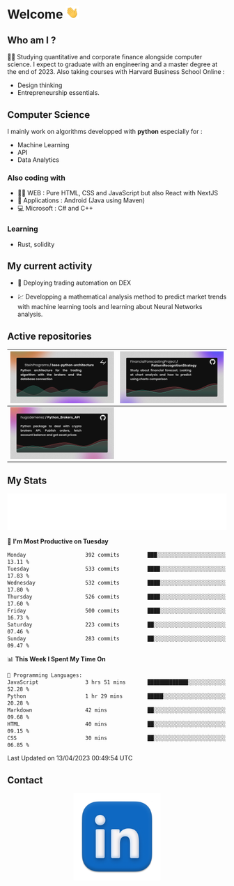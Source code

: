 # Welcome <img src="assets/hello.gif" width="30px"/>

## Who am I ?

:man_student: Studying quantitative and corporate finance alongside computer science.
I expect to graduate with an engineering and a master degree at the end of 2023.
Also taking courses with Harvard Business School Online :

* Design thinking
* Entrepreneurship essentials.

## Computer Science

I mainly work on algorithms developped with **python** especially for :

* Machine Learning
* API
* Data Analytics

### Also coding with

* :man_technologist: WEB : Pure HTML, CSS and JavaScript but also React with NextJS
* :iphone: Applications : Android (Java using Maven)
* :computer: Microsoft : C# and C++

### Learning

* Rust, solidity

## My current activity

* :rocket: Deploying trading automation on DEX

* :chart: Developping a mathematical analysis method to predict market trends with machine learning tools and learning about Neural Networks analysis.

## Active repositories

|[![Python Trading Algorithm](assets/base_python_architecture.png)](https://github.com/SteinPrograms/base-python-architecture)|[![Quantitative Prediction](assets/pattern_recognition_strategy.png)](https://github.com/FinancialForecastingProject/PatternRecognitionStrategy.git)|
| ------------- | ------------- |
|[![Broker SDK](assets/python_brokers_api.png)](https://github.com/hugodemenez/Python_Brokers_API)||

## My Stats

<p align=center>
<img src="metrics.plugin.wakatime.svg" alt="Metrics">
</p>

<!--START_SECTION:waka-->
📅 **I'm Most Productive on Tuesday** 

```text
Monday                   392 commits         ███░░░░░░░░░░░░░░░░░░░░░░   13.11 % 
Tuesday                  533 commits         ████░░░░░░░░░░░░░░░░░░░░░   17.83 % 
Wednesday                532 commits         ████░░░░░░░░░░░░░░░░░░░░░   17.80 % 
Thursday                 526 commits         ████░░░░░░░░░░░░░░░░░░░░░   17.60 % 
Friday                   500 commits         ████░░░░░░░░░░░░░░░░░░░░░   16.73 % 
Saturday                 223 commits         ██░░░░░░░░░░░░░░░░░░░░░░░   07.46 % 
Sunday                   283 commits         ██░░░░░░░░░░░░░░░░░░░░░░░   09.47 % 
```


📊 **This Week I Spent My Time On** 

```text
💬 Programming Languages: 
JavaScript               3 hrs 51 mins       █████████████░░░░░░░░░░░░   52.28 % 
Python                   1 hr 29 mins        █████░░░░░░░░░░░░░░░░░░░░   20.28 % 
Markdown                 42 mins             ██░░░░░░░░░░░░░░░░░░░░░░░   09.68 % 
HTML                     40 mins             ██░░░░░░░░░░░░░░░░░░░░░░░   09.15 % 
CSS                      30 mins             ██░░░░░░░░░░░░░░░░░░░░░░░   06.85 % 
```


 Last Updated on 13/04/2023 00:49:54 UTC
<!--END_SECTION:waka-->

## Contact

<p align=center >
<a href="https://www.linkedin.com/in/hugo-demenez/">
<picture>
  <source media="(prefers-color-scheme: dark)" srcset="assets/linkedin_light.png">
  <img height="200px" width="200px" alt="Linkedin link" src="assets/linkedin.png">
</picture>
</a>
</p>
